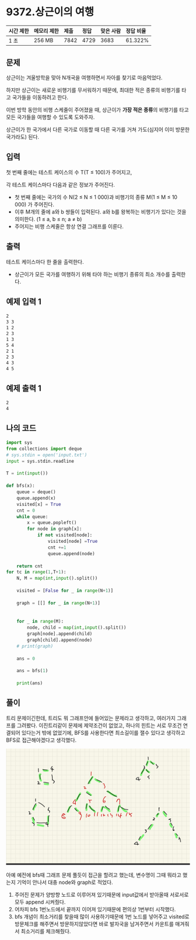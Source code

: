 # 9372.상근이의 여행 

| 시간 제한 | 메모리 제한 | 제출 | 정답 | 맞은 사람 | 정답 비율 |
| :-------- | :---------- | :--- | :--- | :-------- | :-------- |
| 1 초      | 256 MB      | 7842 | 4729 | 3683      | 61.322%   |

## 문제

상근이는 겨울방학을 맞아 N개국을 여행하면서 자아를 찾기로 마음먹었다. 

하지만 상근이는 새로운 비행기를 무서워하기 때문에, 최대한 적은 종류의 비행기를 타고 국가들을 이동하려고 한다.

이번 방학 동안의 비행 스케줄이 주어졌을 때, 상근이가 **가장 적은 종류**의 비행기를 타고 모든 국가들을 여행할 수 있도록 도와주자.

상근이가 한 국가에서 다른 국가로 이동할 때 다른 국가를 거쳐 가도(심지어 이미 방문한 국가라도) 된다.

## 입력

첫 번째 줄에는 테스트 케이스의 수 T(T ≤ 100)가 주어지고,

각 테스트 케이스마다 다음과 같은 정보가 주어진다.

- 첫 번째 줄에는 국가의 수 N(2 ≤ N ≤ 1 000)과 비행기의 종류 M(1 ≤ M ≤ 10 000) 가 주어진다.
- 이후 M개의 줄에 a와 b 쌍들이 입력된다. a와 b를 왕복하는 비행기가 있다는 것을 의미한다. (1 ≤ a, b ≤ n; a ≠ b) 
- 주어지는 비행 스케줄은 항상 연결 그래프를 이룬다.

## 출력

테스트 케이스마다 한 줄을 출력한다.

- 상근이가 모든 국가를 여행하기 위해 타야 하는 비행기 종류의 최소 개수를 출력한다.

## 예제 입력 1 

```
2
3 3
1 2
2 3
1 3
5 4
2 1
2 3
4 3
4 5
```

## 예제 출력 1 

```
2
4
```

## 나의 코드

```python
import sys
from collections import deque
# sys.stdin = open('input.txt')
input = sys.stdin.readline

T = int(input())

def bfs(x):
    queue = deque()
    queue.append(x)
    visited[x] = True
    cnt = 0 
    while queue:
        x = queue.popleft()
        for node in graph[x]:
            if not visited[node]:
                visited[node] =True
                cnt +=1
                queue.append(node)

    return cnt 
for tc in range(1,T+1):
    N, M = map(int,input().split())

    visited = [False for _ in range(N+1)]

    graph = [[] for _ in range(N+1)]


    for _ in range(M):
        node, child = map(int,input().split())
        graph[node].append(child)
        graph[child].append(node)
    # print(graph)

    ans = 0 

    ans = bfs(1)

    print(ans)
```

## 풀이

트리 문제이긴한데, 트리도 뭐 그래프안에 들어있는 문제라고 생각하고, 여러가지 그래프를 그려봤다. 이진트리같이 문제에 제약조건이 없었고, 하나의 힌트는 서로 무조건 연결되어 있다는거 밖에 없었기에, BFS를 사용한다면 최소길이를 잴수 있다고 생각하고 BFS로 접근해야겠다고 생각했다.

![image-20210413011714699](BOJ_9372_상근이의여행_yunbin.assets/image-20210413011714699.png)

아예 예전에 bfs때 그래프 문제 풀듯이 접근을 할려고 했는데, 변수명이 그때 뭐라고 했는지 기억이 안나서 대충 node와 graph로 적었다. 

1. 주어진 문제가 양방향 노드로 이루어져 있기때문에 input값에서 받아올때 서로서로 모두 append 시켜줬다.
2. 어차피 bfs 1번노드에서 끝까지 이어져 있기때문에 편의상 1번부터 시작했다.
3. bfs 개념이 최소거리를 찾을때 많이 사용하기때문에 1번 노드를 넣어주고 visited로 방문체크를 해주면서 방문하지않았다면 바로 발자국을 남겨주면서 카운트를 매겨줘서 최소거리를 체크해줬다. 